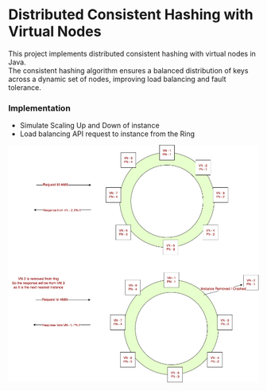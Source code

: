 # Distributed Consistent Hashing with Virtual Nodes

This project implements distributed consistent hashing with virtual nodes in Java.   
The consistent hashing algorithm ensures a balanced distribution of keys across a dynamic set of nodes, improving load balancing and fault tolerance.

### Implementation
* Simulate Scaling Up and Down of instance
* Load balancing API request to instance from the Ring


![Distributed Consistent Hashing.png](Distributed%20Consistent%20Hashing.png)